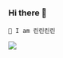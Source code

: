 ### Hi there 👋

<!--
**zilixv/zilixv** is a ✨ _special_ ✨ repository because its `README.md` (this file) appears on your GitHub profile.

Here are some ideas to get you started:

- 🔭 I’m currently working on ...
- 🌱 I’m currently learning ...
- 👯 I’m looking to collaborate on ...
- 🤔 I’m looking for help with ...
- 💬 Ask me about ...
- 📫 How to reach me: ...
- 😄 Pronouns: ...
- ⚡ Fun fact: ...
-->
```
🌱 I am 린린린린
```

<img src="https://upload3.inven.co.kr/upload/2020/04/02/bbs/i015717136951.gif">
